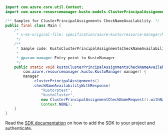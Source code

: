 ```java
import com.azure.core.util.Context;
import com.azure.resourcemanager.kusto.models.ClusterPrincipalAssignmentCheckNameRequest;

/** Samples for ClusterPrincipalAssignments CheckNameAvailability. */
public final class Main {
    /*
     * x-ms-original-file: specification/azure-kusto/resource-manager/Microsoft.Kusto/stable/2022-02-01/examples/KustoClusterPrincipalAssignmentsCheckNameAvailability.json
     */
    /**
     * Sample code: KustoClusterPrincipalAssignmentsCheckNameAvailability.
     *
     * @param manager Entry point to KustoManager.
     */
    public static void kustoClusterPrincipalAssignmentsCheckNameAvailability(
        com.azure.resourcemanager.kusto.KustoManager manager) {
        manager
            .clusterPrincipalAssignments()
            .checkNameAvailabilityWithResponse(
                "kustorptest",
                "kustoCluster",
                new ClusterPrincipalAssignmentCheckNameRequest().withName("kustoprincipal1"),
                Context.NONE);
    }
}
```

Read the [SDK documentation](https://github.com/Azure/azure-sdk-for-java/blob/azure-resourcemanager-kusto_1.0.0-beta.4/sdk/kusto/azure-resourcemanager-kusto/README.md) on how to add the SDK to your project and authenticate.
